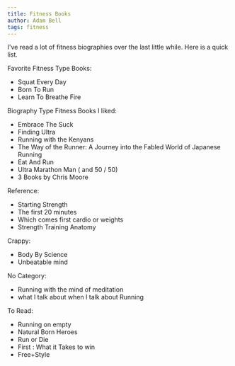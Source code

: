```yaml
---
title: Fitness Books
author: Adam Bell
tags: fitness
---
```


I've read a lot of fitness biographies over the last little while.  Here is a quick list.  

Favorite Fitness Type Books:

 * Squat Every Day
 * Born To Run
 * Learn To Breathe Fire

Biography Type Fitness Books I liked:

 * Embrace The Suck
 * Finding Ultra
 * Running with the Kenyans
 * The Way of the Runner: A Journey into the Fabled World of Japanese Running
 * Eat And Run
 * Ultra Marathon Man ( and 50 / 50)
 * 3 Books by Chris Moore

Reference:

 * Starting Strength
 * The first 20 minutes
 * Which comes first cardio or weights
 * Strength Training Anatomy

Crappy:

 * Body By Science
 * Unbeatable mind

No Category:

 * Running with the mind of meditation
 * what I talk about when I talk about Running

To Read:

 * Running on empty
 * Natural Born Heroes
 * Run or Die
 * First : What it Takes to win
 * Free+Style
